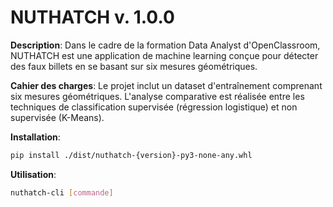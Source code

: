 # NUTHATCH v. 1.0.0

**Description**: Dans le cadre de la formation Data Analyst d'OpenClassroom, NUTHATCH est une application de machine learning conçue pour détecter des faux billets en se basant sur six mesures géométriques.

**Cahier des charges**: Le projet inclut un dataset d'entraînement comprenant six mesures géométriques. L'analyse comparative est réalisée entre les techniques de classification supervisée (régression logistique) et non supervisée (K-Means).

**Installation**: 
```bash
pip install ./dist/nuthatch-{version}-py3-none-any.whl
```

**Utilisation**: 
```bash
nuthatch-cli [commande]
```
